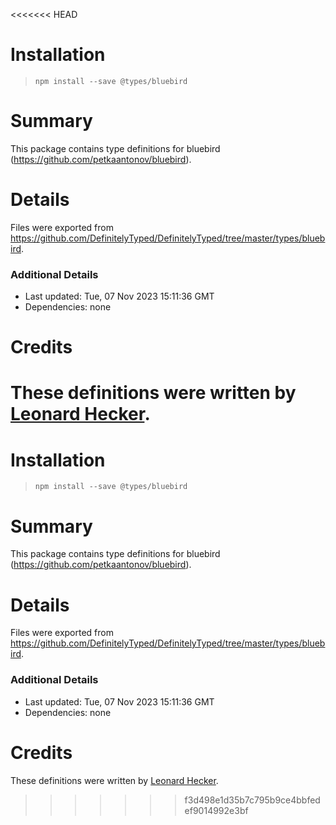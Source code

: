 <<<<<<< HEAD
# Installation
> `npm install --save @types/bluebird`

# Summary
This package contains type definitions for bluebird (https://github.com/petkaantonov/bluebird).

# Details
Files were exported from https://github.com/DefinitelyTyped/DefinitelyTyped/tree/master/types/bluebird.

### Additional Details
 * Last updated: Tue, 07 Nov 2023 15:11:36 GMT
 * Dependencies: none

# Credits
These definitions were written by [Leonard Hecker](https://github.com/lhecker).
=======
# Installation
> `npm install --save @types/bluebird`

# Summary
This package contains type definitions for bluebird (https://github.com/petkaantonov/bluebird).

# Details
Files were exported from https://github.com/DefinitelyTyped/DefinitelyTyped/tree/master/types/bluebird.

### Additional Details
 * Last updated: Tue, 07 Nov 2023 15:11:36 GMT
 * Dependencies: none

# Credits
These definitions were written by [Leonard Hecker](https://github.com/lhecker).
>>>>>>> f3d498e1d35b7c795b9ce4bbfedef9014992e3bf
